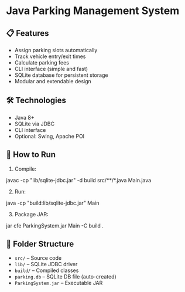 # Java Parking Management System

## 📋 Features
- Assign parking slots automatically
- Track vehicle entry/exit times
- Calculate parking fees
- CLI interface (simple and fast)
- SQLite database for persistent storage
- Modular and extendable design

## 🛠 Technologies
- Java 8+
- SQLite via JDBC
- CLI interface
- Optional: Swing, Apache POI

## 🚀 How to Run
1. Compile:

javac -cp "lib/sqlite-jdbc.jar" -d build src/**/*.java Main.java


2. Run:

java -cp "build:lib/sqlite-jdbc.jar" Main


3. Package JAR:

jar cfe ParkingSystem.jar Main -C build .


## 📂 Folder Structure
- `src/` – Source code
- `lib/` – SQLite JDBC driver
- `build/` – Compiled classes
- `parking.db` – SQLite DB file (auto-created)
- `ParkingSystem.jar` – Executable JAR
